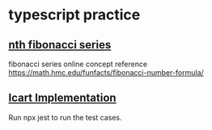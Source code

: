 # typescript practice
## [nth fibonacci series](https://github.com/vikky-noelle/typescript_practice/blob/main/src/fibonacci.ts)
fibonacci series online concept reference https://math.hmc.edu/funfacts/fibonacci-number-formula/

## [Icart Implementation](https://github.com/vikky-noelle/typescript_practice/blob/main/src/cart.ts)
Run npx jest to run the test cases.
